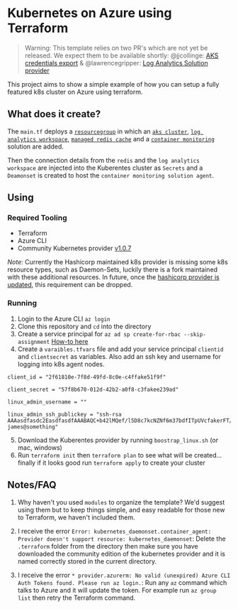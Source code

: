 # Kubernetes on Azure using Terraform

> Warning: This template relies on two PR's which are not yet be released. We expect them to be available shortly:
    @jjcollinge: [AKS credentials export](https://github.com/terraform-providers/terraform-provider-azurerm/pull/953) & @lawrencegripper: [Log Analytics Solution provider](https://github.com/terraform-providers/terraform-provider-azurerm/pull/952)

This project aims to show a simple example of how you can setup a fully featured k8s cluster on Azure using terraform. 

## What does it create? 

The `main.tf` deploys a [`resourcegroup`](https://docs.microsoft.com/en-us/azure/azure-resource-manager/resource-group-overview) in which an [`aks cluster`](https://docs.microsoft.com/en-us/azure/aks/), [`log analytics workspace`](https://docs.microsoft.com/en-us/azure/log-analytics/), [`managed redis cache`](https://docs.microsoft.com/en-us/azure/redis-cache/) and a [`container monitoring`](https://docs.microsoft.com/en-us/azure/log-analytics/log-analytics-containers) solution are added.

Then the connection details from the `redis` and the `log analytics workspace` are injected into the Kuberentes cluster as `Secrets` and a `Deamonset` is created to host the `container monitoring solution agent`. 

## Using 

### Required Tooling

- Terraform
- Azure CLI
- Community Kubernetes provider [v1.0.7](https://github.com/sl1pm4t/terraform-provider-kubernetes/releases/tag/v1.0.7-custom)

*Note*: Currently the Hashicorp maintained k8s provider is missing some k8s resource types, such as Daemon-Sets, luckily there is a fork maintained with these additional resources. In future, once the [hashicorp provider is updated](https://github.com/terraform-providers/terraform-provider-kubernetes/pull/101), this requirement can be dropped. 

### Running

1. Login to the Azure CLI `az login`
2. Clone this repository and `cd` into the directory
2. Create a service principal for `az ad sp create-for-rbac --skip-assignment` [How-to here](https://docs.microsoft.com/en-us/azure/aks/kubernetes-service-principal#pre-create-a-new-sp)
3. Create a `varaibles.tfvars` file and add your service principal `clientid` and `clientsecret` as variables. Also add an ssh key and username for logging into k8s agent nodes.

```hcl
client_id = "2f61810e-7f8d-49fd-8c0e-c4ffake51f9f"

client_secret = "57f8b670-012d-42b2-a0f8-c3fakee239ad"

linux_admin_username = ""

linux_admin_ssh_publickey = "ssh-rsa AAAasdfasdc2EasdfasdfAAABAQC+b42lMQef/l5D8c7kcNZNf6m37bdfITpUVcfakerFT/UAWAjym5rxda0PwdkasdfasdfasdfasdfVspDGCYWvHpa3M9UMM6cgdlq+R4ISif4W04yeOmjkRR5j9pcasdfasdfasdfW6PJcgw7IyWIWSONYCSNK6Tk5Yki3N+nAvIxU34+YxPTOpRw42w1AcuorsomethinglikethisnO15SGqFhNagUP/wV/18fvwENt3hsukiBmZ21aP8YqoFWuBg3 james@something"

```
5. Download the Kuberentes provider by running `boostrap_linux.sh` (or mac, windows)
4. Run `terraform init` then `terraform plan` to see what will be created... finally if it looks good run `terraform apply` to create your cluster

## Notes/FAQ

1. Why haven't you used `modules` to organize the template? We'd suggest using them but to keep things simple, and easy readable for those new to Terraform, we haven't included them. 

2. I receive the error `Error: kubernetes_daemonset.container_agent: Provider doesn't support resource: kubernetes_daemonset`: Delete the `.terraform` folder from the directory then make sure you have downloaded the community edition of the kubernetes provider and it is named correctly stored in the current directory. 
 
3. I receive the error `* provider.azurerm: No valid (unexpired) Azure CLI Auth Tokens found. Please run az login.`: Run any `az` command which talks to Azure and it will update the token. For example run `az group list` then retry the Terraform command. 

